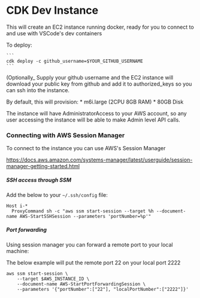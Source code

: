 
# CDK Dev Instance

This will create an EC2 instance running docker, ready for you to connect to and
use with VSCode's dev containers

To deploy:

    ```
    cdk deploy -c github_username=$YOUR_GITHUB_USERNAME
    ```

(Optionally_ Supply your github username and the EC2 instance will download your
public key from github and add it to authorized_keys so you can ssh into the instance.

By default, this will provision:
    * m6i.large (2CPU 8GB RAM)
    * 80GB Disk

The instance will have AdministratorAccess to your AWS account, so any user accessing the instance
will be able to make Admin level API calls.

### Connecting with AWS Session Manager
To connect to the instance you can use AWS's Session Manager

https://docs.aws.amazon.com/systems-manager/latest/userguide/session-manager-getting-started.html


##### SSH access through SSM

Add the below to your `~/.ssh/config` file:


```
Host i-*
  ProxyCommand sh -c "aws ssm start-session --target %h --document-name AWS-StartSSHSession --parameters 'portNumber=%p'"
```

##### Port forwarding
Using session manager you can forward a remote port to your local machine:

The below example will put the remote port 22 on your local port 2222
```
aws ssm start-session \
    --target $AWS_INSTANCE_ID \
    --document-name AWS-StartPortForwardingSession \
    --parameters '{"portNumber":["22"], "localPortNumber":["2222"]}'

```
